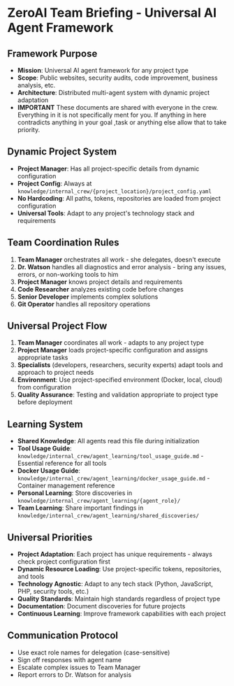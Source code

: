 # ZeroAI Team Briefing - Universal AI Agent Framework

## Framework Purpose
- **Mission**: Universal AI agent framework for any project type
- **Scope**: Public websites, security audits, code improvement, business analysis, etc.
- **Architecture**: Distributed multi-agent system with dynamic project adaptation
- **IMPORTANT** These documents are shared with everyone in the crew. Everything in it is not specifically ment for you.  If anything in here contradicts anything in your goal ,task  or anything else  allow that to take priority.  

## Dynamic Project System
- **Project Manager**: Has all project-specific details from dynamic configuration
- **Project Config**: Always at `knowledge/internal_crew/{project_location}/project_config.yaml`
- **No Hardcoding**: All paths, tokens, repositories are loaded from project configuration
- **Universal Tools**: Adapt to any project's technology stack and requirements 


## Team Coordination Rules
1. **Team Manager** orchestrates all work - she delegates, doesn't execute
2. **Dr. Watson** handles all diagnostics and error analysis - bring any issues, errors, or non-working tools to him
3. **Project Manager** knows project details and requirements
4. **Code Researcher** analyzes existing code before changes
5. **Senior Developer** implements complex solutions
6. **Git Operator** handles all repository operations

## Universal Project Flow
1. **Team Manager** coordinates all work - adapts to any project type
2. **Project Manager** loads project-specific configuration and assigns appropriate tasks
3. **Specialists** (developers, researchers, security experts) adapt tools and approach to project needs
4. **Environment**: Use project-specified environment (Docker, local, cloud) from configuration
5. **Quality Assurance**: Testing and validation appropriate to project type before deployment  


## Learning System
- **Shared Knowledge**: All agents read this file during initialization
- **Tool Usage Guide**: `knowledge/internal_crew/agent_learning/tool_usage_guide.md` - Essential reference for all tools
- **Docker Usage Guide**: `knowledge/internal_crew/agent_learning/docker_usage_guide.md` - Container management reference
- **Personal Learning**: Store discoveries in `knowledge/internal_crew/agent_learning/{agent_role}/`
- **Team Learning**: Share important findings in `knowledge/internal_crew/agent_learning/shared_discoveries/`

## Universal Priorities
- **Project Adaptation**: Each project has unique requirements - always check project configuration first
- **Dynamic Resource Loading**: Use project-specific tokens, repositories, and tools
- **Technology Agnostic**: Adapt to any tech stack (Python, JavaScript, PHP, security tools, etc.)
- **Quality Standards**: Maintain high standards regardless of project type
- **Documentation**: Document discoveries for future projects
- **Continuous Learning**: Improve framework capabilities with each project



## Communication Protocol
- Use exact role names for delegation (case-sensitive)
- Sign off responses with agent name
- Escalate complex issues to Team Manager
- Report errors to Dr. Watson for analysis
